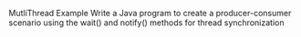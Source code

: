 MutliThread Example
Write a Java program to create a producer-consumer scenario using the wait() and notify() methods for thread synchronization
